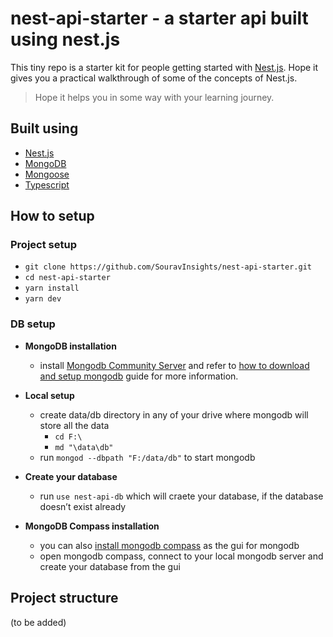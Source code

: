 # nest-api-starter - a starter api built using nest.js

This tiny repo is a starter kit for people getting started with [Nest.js](https://nestjs.com/). 
Hope it gives you a practical walkthrough of some of the concepts of Nest.js. 

> Hope it helps you in some way with your learning journey.

## Built using
- [Nest.js](https://nestjs.com/)
- [MongoDB](https://www.mongodb.com/)
- [Mongoose](https://mongoosejs.com/)
- [Typescript](https://www.typescriptlang.org/)

## How to setup

### Project setup
- `git clone https://github.com/SouravInsights/nest-api-starter.git`
- `cd nest-api-starter`
- `yarn install`
- `yarn dev`
### DB setup

- **MongoDB installation**
  - install [Mongodb Community Server](https://www.mongodb.com/try/download/community?tck=docs_server) and refer to [how to download and setup mongodb](https://docs.mongodb.com/manual/tutorial/install-mongodb-on-windows/) guide for more information.
- **Local setup**
  - create data/db directory in any of your drive where mongodb will store all the data
    - `cd F:\`
    - `md "\data\db"`
  - run `mongod --dbpath "F:/data/db"` to start mongodb
- **Create your database**
  -  run `use nest-api-db` which will craete your database, if the database doesn’t exist already
  
- **MongoDB Compass installation**
  - you can also [install mongodb compass](https://docs.mongodb.com/compass/master/install) as the gui for mongodb
  - open mongodb compass, connect to your local mongodb server and create your database from the gui

## Project structure
(to be added)
